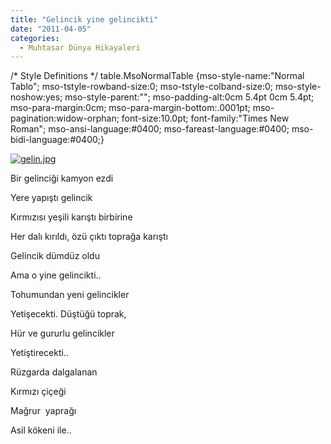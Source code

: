 ```yaml
---
title: "Gelincik yine gelincikti"
date: "2011-04-05"
categories: 
  - Muhtasar Dünya Hikayaleri
---
```


/\* Style Definitions \*/ table.MsoNormalTable {mso-style-name:"Normal Tablo"; mso-tstyle-rowband-size:0; mso-tstyle-colband-size:0; mso-style-noshow:yes; mso-style-parent:""; mso-padding-alt:0cm 5.4pt 0cm 5.4pt; mso-para-margin:0cm; mso-para-margin-bottom:.0001pt; mso-pagination:widow-orphan; font-size:10.0pt; font-family:"Times New Roman"; mso-ansi-language:#0400; mso-fareast-language:#0400; mso-bidi-language:#0400;}

[![gelin.jpg](/uploads/2011/04/gelin.jpg)](/uploads/2011/04/gelin.jpg "gelin.jpg")

Bir gelinciği kamyon ezdi

Yere yapıştı gelincik

Kırmızısı yeşili karıştı birbirine

Her dalı kırıldı, özü çıktı toprağa karıştı

Gelincik dümdüz oldu

Ama o yine gelincikti..

Tohumundan yeni gelincikler

Yetişecekti. Düştüğü toprak,

Hür ve gururlu gelincikler

Yetiştirecekti..

Rüzgarda dalgalanan

Kırmızı çiçeği

Mağrur  yaprağı

Asil kökeni ile..
